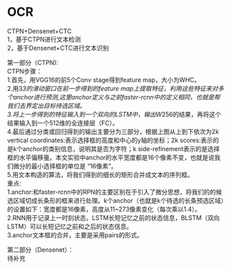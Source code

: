 # OCR
CTPN+Densenet+CTC  
1，基于CTPN进行文本检测  
2，基于Densenet+CTC进行文本识别  
  
  
第一部分（CTPN):   
CTPN步骤：  
1.首先，用VGG16的前5个Conv stage得到feature map，大小为W*H*C。  
2.用3*3的滑动窗口在前一步得到的feature map上提取特征，利用这些特征来对多个anchor进行预测,这里anchor定义与之前faster-rcnn中的定义相同，也就是帮我们去界定出目标待选区域。  
3.将上一步得到的特征输入到一个双向的LSTM中，输出W*256的结果，再将这个结果输入到一个512维的全连接层（FC）。  
4.最后通过分类或回归得到的输出主要分为三部分，根据上图从上到下依次为2k vertical coordinates:表示选择框的高度和中心的y轴的坐标；2k scores:表示的是k个anchor的类别信息，说明其是否为字符；k side-refinement表示的是选择框的水平偏移量。本文实验中anchor的水平宽度都是16个像素不变，也就是说我们微分的最小选择框的单位是 “16像素”。  
5.用文本构造的算法，将我们得到的细长的矩形合并成文本的序列框。  
重点:  
1.anchor:和faster-rcnn中的RPN的主要区别在于引入了微分思想，将我们的的候选区域切成长条形的框来进行处理。k个anchor（也就是k个待选的长条预选区域）的设置如下：宽度都是16像素，高度从11~273像素变化（每次乘以1.4）。  
2.RNN用于记录上一时刻状态，LSTM长短记忆之前的状态信息，BLSTM（双向LSTM）可以长短记忆之前和之后的状态信息。   
3.anchor文本框的合并，主要是采用pairs的形式。   
  
  
第二部分（Densenet）：  
待补充  
